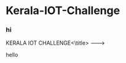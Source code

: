 # Kerala-IOT-Challenge
### hi
<html>
   <head>
     <! --- <title>KERALA IOT CHALLENGE<\title> ---> 
   </head>
       <body>
         <p>hello</p>
      </body>     
  
</html>  
